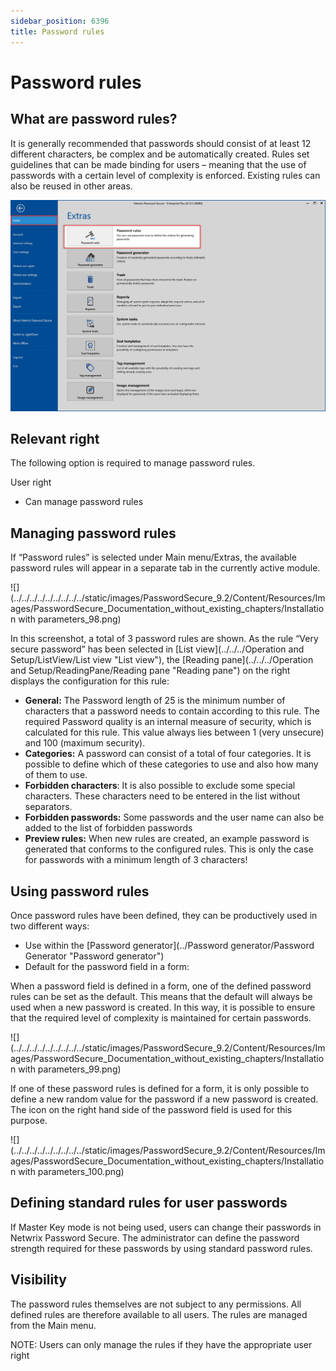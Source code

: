 ```yaml
---
sidebar_position: 6396
title: Password rules
---
```


# Password rules

## What are password rules?

It is generally recommended that passwords should consist of at least 12 different characters, be complex and be automatically created. Rules set guidelines that can be made binding for users – meaning that the use of passwords with a certain level of complexity is enforced. Existing rules can also be reused in other areas.

![Password rules](../../../../../../../../../static/images/PasswordSecure_9.2/Content/Resources/Images/Installation_with_parameters_97-en.png "Password rules")

## Relevant right

The following option is required to manage password rules.

User right

* Can manage password rules

## Managing password rules

If “Password rules” is selected under Main menu/Extras, the available password rules will appear in a separate tab in the currently active module.

![](../../../../../../../../../static/images/PasswordSecure_9.2/Content/Resources/Images/PasswordSecure_Documentation_without_existing_chapters/Installation with parameters_98.png)

In this screenshot, a total of 3 password rules are shown. As the rule “Very secure password” has been selected in [List view](../../../Operation and Setup/ListView/List view "List view"), the [Reading pane](../../../Operation and Setup/ReadingPane/Reading pane "Reading pane") on the right displays the configuration for this rule:

* **General:** The Password length of 25 is the minimum number of characters that a password needs to contain according to this rule. The required Password quality is an internal measure of security, which is calculated for this rule. This value always lies between 1 (very unsecure) and 100 (maximum security).
* **Categories:** A password can consist of a total of four categories. It is possible to define which of these categories to use and also how many of them to use.
* **Forbidden characters**: It is also possible to exclude some special characters. These characters need to be entered in the list without separators.
* **Forbidden passwords:** Some passwords and the user name can also be added to the list of forbidden passwords
* **Preview rules:** When new rules are created, an example password is generated that conforms to the configured rules. This is only the case for passwords with a minimum length of 3 characters!

## Using password rules

Once password rules have been defined, they can be productively used in two different ways:

* Use within the [Password generator](../Password generator/Password Generator "Password generator")
* Default for the password field in a form:

When a password field is defined in a form, one of the defined password rules can be set as the default. This means that the default will always be used when a new password is created. In this way, it is possible to ensure that the required level of complexity is maintained for certain passwords.

![](../../../../../../../../../static/images/PasswordSecure_9.2/Content/Resources/Images/PasswordSecure_Documentation_without_existing_chapters/Installation with parameters_99.png)

If one of these password rules is defined for a form, it is only possible to define a new random value for the password if a new password is created. The icon on the right hand side of the password field is used for this purpose.

![](../../../../../../../../../static/images/PasswordSecure_9.2/Content/Resources/Images/PasswordSecure_Documentation_without_existing_chapters/Installation with parameters_100.png)

## Defining standard rules for user passwords

If Master Key mode is not being used, users can change their passwords in Netwrix Password Secure. The administrator can define the password strength required for these passwords by using standard password rules.

## Visibility

The password rules themselves are not subject to any permissions. All defined rules are therefore available to all users. The rules are managed from the Main menu.

NOTE: Users can only manage the rules if they have the appropriate user right